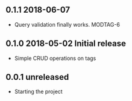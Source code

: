 ## 0.1.1 2018-06-07
 * Query validation finally works. MODTAG-6

## 0.1.0 2018-05-02 Initial release
 * Simple CRUD operations on tags

## 0.0.1 unreleased
 * Starting the project

